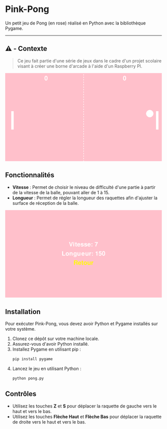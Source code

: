 
# Pink-Pong

Un petit jeu de Pong (en rose) réalisé en Python avec la bibliothèque Pygame.
_________________________________________________________________
## ⚠️ - Contexte

> Ce jeu fait partie d'une série de jeux dans le cadre d'un projet scolaire visant à créer une borne d'arcade à l'aide d'un Raspberry PI.

![Main.png](Img/Main.png)


## Fonctionnalités

- **Vitesse** : Permet de choisir le niveau de difficulté d'une partie à partir de la vitesse de la balle, pouvant aller de 1 à 15.
- **Longueur** : Permet de régler la longueur des raquettes afin d'ajuster la surface de réception de la balle.

![Options.png](Img/Options.png)

## Installation

Pour exécuter Pink-Pong, vous devez avoir Python et Pygame installés sur votre système.

1. Clonez ce dépôt sur votre machine locale.
2. Assurez-vous d'avoir Python installé.
3. Installez Pygame en utilisant pip :
   ```bash
   pip install pygame
   ```
4. Lancez le jeu en utilisant Python :
   ```bash
   python pong.py
   ```

## Contrôles

- Utilisez les touches **Z** et **S** pour déplacer la raquette de gauche vers le haut et vers le bas.
- Utilisez les touches **Flèche Haut** et **Flèche Bas** pour déplacer la raquette de droite vers le haut et vers le bas.
